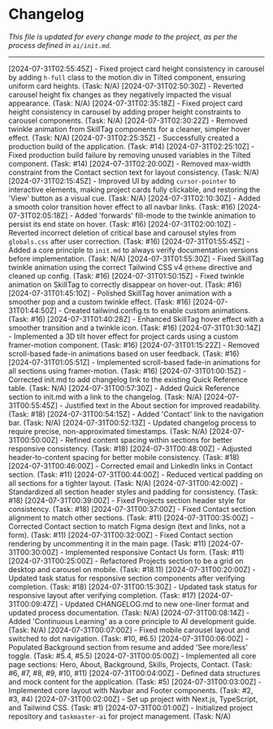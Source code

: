 # Changelog

*This file is updated for every change made to the project, as per the process defined in `ai/init.md`.*

---
[2024-07-31T02:55:45Z] - Fixed project card height consistency in carousel by adding `h-full` class to the motion.div in Tilted component, ensuring uniform card heights. (Task: N/A)
[2024-07-31T02:50:30Z] - Reverted carousel height fix changes as they negatively impacted the visual appearance. (Task: N/A)
[2024-07-31T02:35:18Z] - Fixed project card height consistency in carousel by adding proper height constraints to carousel components. (Task: N/A)
[2024-07-31T02:30:22Z] - Removed twinkle animation from SkillTag components for a cleaner, simpler hover effect. (Task: N/A)
[2024-07-31T02:25:35Z] - Successfully created a production build of the application. (Task: #14)
[2024-07-31T02:25:10Z] - Fixed production build failure by removing unused variables in the Tilted component. (Task: #14)
[2024-07-31T02:20:00Z] - Removed max-width constraint from the Contact section text for layout consistency. (Task: N/A)
[2024-07-31T02:15:45Z] - Improved UI by adding `cursor-pointer` to interactive elements, making project cards fully clickable, and restoring the 'View' button as a visual cue. (Task: N/A)
[2024-07-31T02:10:30Z] - Added a smooth color transition hover effect to all navbar links. (Task: #16)
[2024-07-31T02:05:18Z] - Added 'forwards' fill-mode to the twinkle animation to persist its end state on hover. (Task: #16)
[2024-07-31T02:00:10Z] - Reverted incorrect deletion of critical base and carousel styles from `globals.css` after user correction. (Task: #16)
[2024-07-31T01:55:45Z] - Added a core principle to `init.md` to always verify documentation versions before implementation. (Task: N/A)
[2024-07-31T01:55:30Z] - Fixed SkillTag twinkle animation using the correct Tailwind CSS v4 `@theme` directive and cleaned up config. (Task: #16)
[2024-07-31T01:50:15Z] - Fixed twinkle animation on SkillTag to correctly disappear on hover-out. (Task: #16)
[2024-07-31T01:45:10Z] - Polished SkillTag hover animation with a smoother pop and a custom twinkle effect. (Task: #16)
[2024-07-31T01:44:50Z] - Created tailwind.config.ts to enable custom animations. (Task: #16)
[2024-07-31T01:40:28Z] - Enhanced SkillTag hover effect with a smoother transition and a twinkle icon. (Task: #16)
[2024-07-31T01:30:14Z] - Implemented a 3D tilt hover effect for project cards using a custom framer-motion component. (Task: #16)
[2024-07-31T01:15:22Z] - Removed scroll-based fade-in animations based on user feedback. (Task: #16)
[2024-07-31T01:05:51Z] - Implemented scroll-based fade-in animations for all sections using framer-motion. (Task: #16)
[2024-07-31T01:00:15Z] - Corrected init.md to add changelog link to the existing Quick Reference table. (Task: N/A)
[2024-07-31T00:57:30Z] - Added Quick Reference section to init.md with a link to the changelog. (Task: N/A)
[2024-07-31T00:55:45Z] - Justified text in the About section for improved readability. (Task: #18)
[2024-07-31T00:54:15Z] - Added 'Contact' link to the navigation bar. (Task: N/A)
[2024-07-31T00:52:13Z] - Updated changelog process to require precise, non-approximated timestamps. (Task: N/A)
[2024-07-31T00:50:00Z] - Refined content spacing within sections for better responsive consistency. (Task: #18)
[2024-07-31T00:48:00Z] - Adjusted header-to-content spacing for better mobile consistency. (Task: #18)
[2024-07-31T00:46:00Z] - Corrected email and LinkedIn links in Contact section. (Task: #11)
[2024-07-31T00:44:00Z] - Reduced vertical padding on all sections for a tighter layout. (Task: N/A)
[2024-07-31T00:42:00Z] - Standardized all section header styles and padding for consistency. (Task: #18)
[2024-07-31T00:39:00Z] - Fixed Projects section header style for consistency. (Task: #18)
[2024-07-31T00:37:00Z] - Fixed Contact section alignment to match other sections. (Task: #11)
[2024-07-31T00:35:00Z] - Corrected Contact section to match Figma design (text and links, not a form). (Task: #11)
[2024-07-31T00:32:00Z] - Fixed Contact section rendering by uncommenting it in the main page. (Task: #11)
[2024-07-31T00:30:00Z] - Implemented responsive Contact Us form. (Task: #11)
[2024-07-31T00:25:00Z] - Refactored Projects section to be a grid on desktop and carousel on mobile. (Task: #18.11)
[2024-07-31T00:20:00Z] - Updated task status for responsive section components after verifying completion. (Task: #18)
[2024-07-31T00:15:30Z] - Updated task status for responsive layout after verifying completion. (Task: #17)
[2024-07-31T00:09:47Z] - Updated CHANGELOG.md to new one-liner format and updated process documentation. (Task: N/A)
[2024-07-31T00:08:14Z] - Added 'Continuous Learning' as a core principle to AI development guide. (Task: N/A)
[2024-07-31T00:07:00Z] - Fixed mobile carousel layout and switched to dot navigation. (Task: #10, #6.5)
[2024-07-31T00:06:00Z] - Populated Background section from resume and added 'See more/less' toggle. (Task: #5.4, #5.5)
[2024-07-31T00:05:00Z] - Implemented all core page sections: Hero, About, Background, Skills, Projects, Contact. (Task: #6, #7, #8, #9, #10, #11)
[2024-07-31T00:04:00Z] - Defined data structures and mock content for the application. (Task: #5)
[2024-07-31T00:03:00Z] - Implemented core layout with Navbar and Footer components. (Task: #2, #3, #4)
[2024-07-31T00:02:00Z] - Set up project with Next.js, TypeScript, and Tailwind CSS. (Task: #1)
[2024-07-31T00:01:00Z] - Initialized project repository and `taskmaster-ai` for project management. (Task: N/A)
